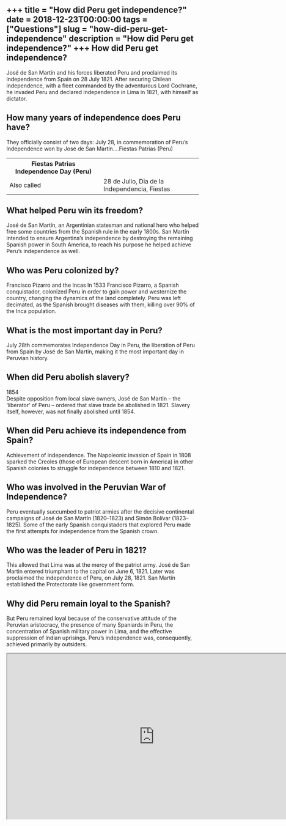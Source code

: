 +++
title = "How did Peru get independence?"
date = 2018-12-23T00:00:00
tags = ["Questions"]
slug = "how-did-peru-get-independence"
description = "How did Peru get independence?"
+++
How did Peru get independence?
------------------------------

José de San Martín and his forces liberated Peru and proclaimed its independence from Spain on 28 July 1821. After securing Chilean independence, with a fleet commanded by the adventurous Lord Cochrane, he invaded Peru and declared independence in Lima in 1821, with himself as dictator.

How many years of independence does Peru have?
----------------------------------------------

They officially consist of two days: July 28, in commemoration of Peru’s Independence won by José de San Martín….Fiestas Patrias (Peru)

<table><tr><th>Fiestas Patrias Independence Day (Peru)</th></tr><tr><td>Also called</td><td>28 de Julio, Dia de la Independencia, Fiestas</td></tr></table>

What helped Peru win its freedom?
---------------------------------

José de San Martín, an Argentinian statesman and national hero who helped free some countries from the Spanish rule in the early 1800s. San Martín intended to ensure Argentina’s independence by destroying the remaining Spanish power in South America, to reach his purpose he helped achieve Peru’s independence as well.

Who was Peru colonized by?
--------------------------

Francisco Pizarro and the Incas In 1533 Francisco Pizarro, a Spanish conquistador, colonized Peru in order to gain power and westernize the country, changing the dynamics of the land completely. Peru was left decimated, as the Spanish brought diseases with them, killing over 90% of the Inca population.

What is the most important day in Peru?
---------------------------------------

July 28th commemorates Independence Day in Peru, the liberation of Peru from Spain by José de San Martin, making it the most important day in Peruvian history.

When did Peru abolish slavery?
------------------------------

1854  
Despite opposition from local slave owners, José de San Martin – the ‘liberator’ of Peru – ordered that slave trade be abolished in 1821. Slavery itself, however, was not finally abolished until 1854.

When did Peru achieve its independence from Spain?
--------------------------------------------------

Achievement of independence. The Napoleonic invasion of Spain in 1808 sparked the Creoles (those of European descent born in America) in other Spanish colonies to struggle for independence between 1810 and 1821.

Who was involved in the Peruvian War of Independence?
-----------------------------------------------------

Peru eventually succumbed to patriot armies after the decisive continental campaigns of José de San Martín (1820–1823) and Simón Bolívar (1823–1825). Some of the early Spanish conquistadors that explored Peru made the first attempts for independence from the Spanish crown.

Who was the leader of Peru in 1821?
-----------------------------------

This allowed that Lima was at the mercy of the patriot army. José de San Martin entered triumphant to the capital on June 6, 1821. Later was proclaimed the independence of Peru, on July 28, 1821. San Martín established the Protectorate like government form.

Why did Peru remain loyal to the Spanish?
-----------------------------------------

But Peru remained loyal because of the conservative attitude of the Peruvian aristocracy, the presence of many Spaniards in Peru, the concentration of Spanish military power in Lima, and the effective suppression of Indian uprisings. Peru’s independence was, consequently, achieved primarily by outsiders.

<iframe allow="accelerometer; autoplay; clipboard-write; encrypted-media; gyroscope; picture-in-picture" allowfullscreen="" class="__youtube_prefs__  epyt-is-override  no-lazyload" data-no-lazy="1" data-origheight="433" data-origwidth="770" data-skipgform_ajax_framebjll="" height="433" id="_ytid_37793" loading="lazy" src="https://www.youtube.com/embed/ZBw35Ze3bg8?enablejsapi=1&autoplay=0&cc_load_policy=0&cc_lang_pref=&iv_load_policy=1&loop=0&modestbranding=0&rel=1&fs=1&playsinline=0&autohide=2&theme=dark&color=red&controls=1&" title="YouTube player" width="770"></iframe>